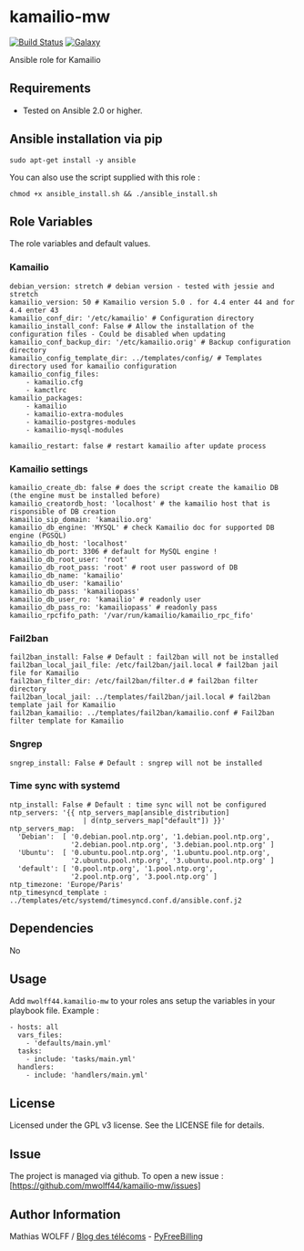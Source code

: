 kamailio-mw
=============

[![Build Status](https://travis-ci.org/mwolff44/kamailio-mw.png)](https://travis-ci.org/mwolff44/kamailio-mw)
[![Galaxy](http://img.shields.io/badge/galaxy-mwolff44.kamailio--mw-blue.svg?style=flat-square)](https://galaxy.ansible.com/mwolff44/kamailio-mw)


Ansible role for Kamailio

Requirements
------------

- Tested on Ansible 2.0 or higher.

Ansible installation via pip
----------------------------


    sudo apt-get install -y ansible


You can also use the script supplied with this role :


    chmod +x ansible_install.sh && ./ansible_install.sh


Role Variables
--------------

The role variables and default values.

### Kamailio

    debian_version: stretch # debian version - tested with jessie and stretch
    kamailio_version: 50 # Kamailio version 5.0 . for 4.4 enter 44 and for 4.4 enter 43
    kamailio_conf_dir: '/etc/kamailio' # Configuration directory
    kamailio_install_conf: False # Allow the installation of the configuration files - Could be disabled when updating
    kamailio_conf_backup_dir: '/etc/kamailio.orig' # Backup configuration directory
    kamailio_config_template_dir: ../templates/config/ # Templates directory used for kamailio configuration
    kamailio_config_files:
        - kamailio.cfg
        - kamctlrc
    kamailio_packages:
        - kamailio
        - kamailio-extra-modules
        - kamailio-postgres-modules
        - kamailio-mysql-modules

    kamailio_restart: false # restart kamailio after update process


### Kamailio settings


    kamailio_create_db: false # does the script create the kamailio DB (the engine must be installed before)
    kamailio_creatordb_host: 'localhost' # the kamailio host that is risponsible of DB creation
    kamailio_sip_domain: 'kamailio.org'
    kamailio_db_engine: 'MYSQL' # check Kamailio doc for supported DB engine (PGSQL)
    kamailio_db_host: 'localhost'
    kamailio_db_port: 3306 # default for MySQL engine !
    kamailio_db_root_user: 'root'
    kamailio_db_root_pass: 'root' # root user password of DB
    kamailio_db_name: 'kamailio'
    kamailio_db_user: 'kamailio'
    kamailio_db_pass: 'kamailiopass'
    kamailio_db_user_ro: 'kamailio' # readonly user
    kamailio_db_pass_ro: 'kamailiopass' # readonly pass
    kamailio_rpcfifo_path: '/var/run/kamailio/kamailio_rpc_fifo'


### Fail2ban


    fail2ban_install: False # Default : fail2ban will not be installed
    fail2ban_local_jail_file: /etc/fail2ban/jail.local # fail2ban jail file for Kamailio
    fail2ban_filter_dir: /etc/fail2ban/filter.d # fail2ban filter directory
    fail2ban_local_jail: ../templates/fail2ban/jail.local # fail2ban template jail for Kamailio
    fail2ban_kamailio: ../templates/fail2ban/kamailio.conf # Fail2ban filter template for Kamailio


### Sngrep


    sngrep_install: False # Default : sngrep will not be installed


### Time sync with systemd


    ntp_install: False # Default : time sync will not be configured
    ntp_servers: '{{ ntp_servers_map[ansible_distribution]
                      | d(ntp_servers_map["default"]) }}'
    ntp_servers_map:
      'Debian':  [ '0.debian.pool.ntp.org', '1.debian.pool.ntp.org',
                   '2.debian.pool.ntp.org', '3.debian.pool.ntp.org' ]
      'Ubuntu':  [ '0.ubuntu.pool.ntp.org', '1.ubuntu.pool.ntp.org',
                   '2.ubuntu.pool.ntp.org', '3.ubuntu.pool.ntp.org' ]
      'default': [ '0.pool.ntp.org', '1.pool.ntp.org',
                   '2.pool.ntp.org', '3.pool.ntp.org' ]
    ntp_timezone: 'Europe/Paris'
    ntp_timesyncd_template : ../templates/etc/systemd/timesyncd.conf.d/ansible.conf.j2


Dependencies
------------

No

Usage
-----

Add `mwolff44.kamailio-mw` to your roles ans setup the variables in your playbook file. Example :


    - hosts: all
      vars_files:
        - 'defaults/main.yml'
      tasks:
        - include: 'tasks/main.yml'
      handlers:
        - include: 'handlers/main.yml'



License
-------


Licensed under the GPL v3 license. See the LICENSE file for details.


Issue
-----


The project is managed via github. To open a new issue : [https://github.com/mwolff44/kamailio-mw/issues]


Author Information
------------------

Mathias WOLFF / [Blog des télécoms](http://www.blog-des-telecoms.com) - [PyFreeBilling](https://www.pyfreebilling.com)
